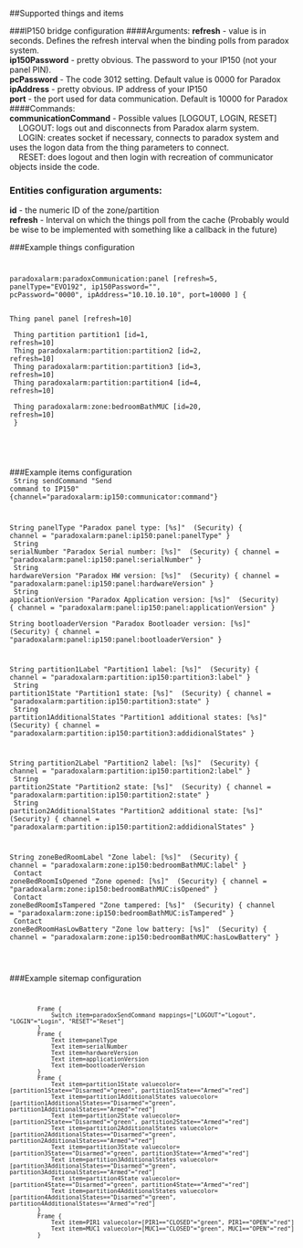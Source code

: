 ##Supported things and items

###IP150 bridge configuration
####Arguments:
**refresh** - value is in seconds. Defines the refresh interval when the binding polls from paradox system.<br>
**ip150Password** - pretty obvious. The password to your IP150 (not your panel PIN).<br>
**pcPassword** - The code 3012 setting. Default value is 0000 for Paradox<br>
**ipAddress** - pretty obvious. IP address of your IP150<br>
**port** - the port used for data communication. Default is 10000 for Paradox<br>
####Commands:<br>
**communicationCommand** - Possible values [LOGOUT, LOGIN, RESET]<br>
&nbsp;&nbsp;&nbsp;&nbsp;LOGOUT: logs out and disconnects from Paradox alarm system.<br>
&nbsp;&nbsp;&nbsp;&nbsp;LOGIN: creates socket if necessary, connects to paradox system and uses the logon data from the thing parameters to connect.<br>
&nbsp;&nbsp;&nbsp;&nbsp;RESET: does logout and then login with recreation of communicator objects inside the code.<br>

### Entities configuration arguments:
**id** - the numeric ID of the zone/partition<br>
**refresh** - Interval on which the things poll from the cache (Probably would be wise to be implemented with something like a callback in the future)<br>

###Example things configuration<br>
<code>

paradoxalarm:paradoxCommunication:panel [refresh=5, panelType="EVO192", ip150Password="<YOUR IP150 PASSWORD>", pcPassword="0000", ipAddress="10.10.10.10", port=10000 ] { <br><br>
Thing panel panel [refresh=10]<br><br>
Thing partition partition1 [id=1, refresh=10] <br>
Thing paradoxalarm:partition:partition2 [id=2, refresh=10] <br>
Thing paradoxalarm:partition:partition3 [id=3, refresh=10] <br>
Thing paradoxalarm:partition:partition4 [id=4, refresh=10] <br><br>
Thing paradoxalarm:zone:bedroomBathMUC [id=20, refresh=10] <br>
}<br>

</code><br>

###Example items configuration<br>
<code>
String sendCommand "Send command to IP150" {channel="paradoxalarm:ip150:communicator:command"}

String panelType "Paradox panel type: [%s]" <lock> (Security) { channel = "paradoxalarm:panel:ip150:panel:panelType" }<br>
String serialNumber "Paradox Serial number: [%s]" <lock> (Security) { channel = "paradoxalarm:panel:ip150:panel:serialNumber" }<br>
String hardwareVersion "Paradox HW version: [%s]" <lock> (Security) { channel = "paradoxalarm:panel:ip150:panel:hardwareVersion" }<br>
String applicationVersion "Paradox Application version: [%s]" <lock> (Security) { channel = "paradoxalarm:panel:ip150:panel:applicationVersion" }<br>
String bootloaderVersion "Paradox Bootloader version: [%s]" <lock> (Security) { channel = "paradoxalarm:panel:ip150:panel:bootloaderVersion" }<br>

String partition1Label "Partition1 label: [%s]" <lock> (Security) { channel = "paradoxalarm:partition:ip150:partition3:label" }<br>
String partition1State "Partition1 state: [%s]" <lock> (Security) { channel = "paradoxalarm:partition:ip150:partition3:state" }<br>
String partition1AdditionalStates "Partition1 additional states: [%s]" <lock> (Security) { channel = "paradoxalarm:partition:ip150:partition3:addidionalStates" }<br>

String partition2Label "Partition2 label: [%s]" <lock> (Security) { channel = "paradoxalarm:partition:ip150:partition2:label" }<br>
String partition2State "Partition2 state: [%s]" <lock> (Security) { channel = "paradoxalarm:partition:ip150:partition2:state" }<br>
String partition2AdditionalStates "Partition2 additional state: [%s]" <lock> (Security) { channel = "paradoxalarm:partition:ip150:partition2:addidionalStates" }<br>

String zoneBedRoomLabel "Zone label: [%s]" <lock> (Security) { channel = "paradoxalarm:zone:ip150:bedroomBathMUC:label" }<br>
Contact zoneBedRoomIsOpened "Zone opened: [%s]" <lock> (Security) { channel = "paradoxalarm:zone:ip150:bedroomBathMUC:isOpened" }<br>
Contact zoneBedRoomIsTampered "Zone tampered: [%s]" <lock> (Security) { channel = "paradoxalarm:zone:ip150:bedroomBathMUC:isTampered" }<br>
Contact zoneBedRoomHasLowBattery "Zone low battery: [%s]" <lock> (Security) { channel = "paradoxalarm:zone:ip150:bedroomBathMUC:hasLowBattery" }<br>
<br>
</code>

###Example sitemap configuration<br>
<code>

            Frame {
                Switch item=paradoxSendCommand mappings=["LOGOUT"="Logout", "LOGIN"="Login", "RESET"="Reset"]
            }
            Frame {
                Text item=panelType
                Text item=serialNumber
                Text item=hardwareVersion
                Text item=applicationVersion
                Text item=bootloaderVersion
            }
            Frame {
                Text item=partition1State valuecolor=[partition1State=="Disarmed"="green", partition1State=="Armed"="red"]
                Text item=partition1AdditionalStates valuecolor=[partition1AdditionalStates=="Disarmed"="green", partition1AdditionalStates=="Armed"="red"]
                Text item=partition2State valuecolor=[partition2State=="Disarmed"="green", partition2State=="Armed"="red"]
                Text item=partition2AdditionalStates valuecolor=[partition2AdditionalStates=="Disarmed"="green", partition2AdditionalStates=="Armed"="red"]
                Text item=partition3State valuecolor=[partition3State=="Disarmed"="green", partition3State=="Armed"="red"]
                Text item=partition3AdditionalStates valuecolor=[partition3AdditionalStates=="Disarmed"="green", partition3AdditionalStates=="Armed"="red"]
                Text item=partition4State valuecolor=[partition4State=="Disarmed"="green", partition4State=="Armed"="red"]
                Text item=partition4AdditionalStates valuecolor=[partition4AdditionalStates=="Disarmed"="green", partition4AdditionalStates=="Armed"="red"]
            }
            Frame {
                Text item=PIR1 valuecolor=[PIR1=="CLOSED"="green", PIR1=="OPEN"="red"]
                Text item=MUC1 valuecolor=[MUC1=="CLOSED"="green", MUC1=="OPEN"="red"]
            }

